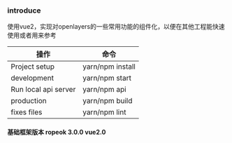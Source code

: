 ### introduce
使用vue2，实现对openlayers的一些常用功能的组件化，以便在其他工程能快速使用或者用来参考

| 操作 | 命令 |
| --- | --- |
| Project setup | yarn/npm install|
| development | yarn/npm start |
| Run local api server | yarn/npm api |
| production | yarn/npm build |
| fixes files | yarn/npm lint |

####  基础框架版本 ropeok 3.0.0 vue2.0
